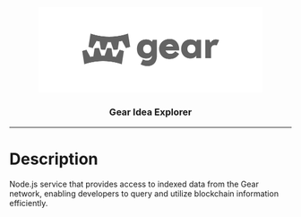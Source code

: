 <p align="center">
  <a href="https://gear-tech.io">
    <img src="https://github.com/gear-tech/gear/blob/master/images/logo-grey.png" width="400" alt="GEAR">
  </a>
</p>
<h3 align="center">
    Gear Idea Explorer
</h3>
<hr>

# Description

Node.js service that provides access to indexed data from the Gear network, enabling developers to query and utilize blockchain information efficiently.
